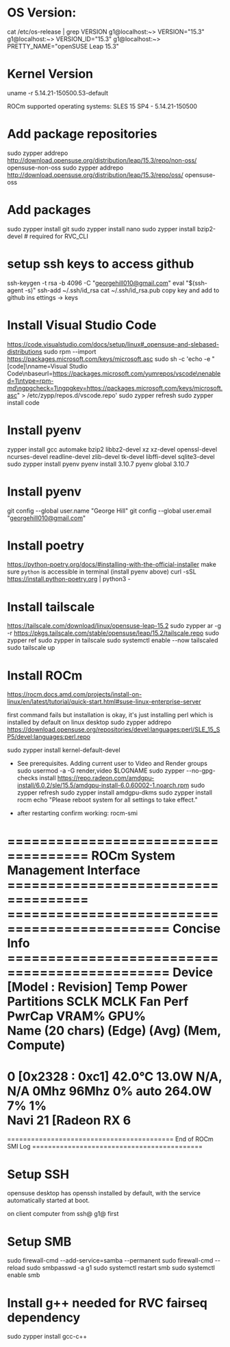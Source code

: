 # OS Version:
cat /etc/os-release | grep VERSION
g1@localhost:~> VERSION="15.3"
g1@localhost:~> VERSION_ID="15.3"
g1@localhost:~> PRETTY_NAME="openSUSE Leap 15.3"

# Kernel Version
uname -r
5.14.21-150500.53-default

ROCm supported operating systems: SLES 15 SP4 - 5.14.21-150500


# Add package repositories
sudo zypper addrepo http://download.opensuse.org/distribution/leap/15.3/repo/non-oss/ opensuse-non-oss
sudo zypper addrepo http://download.opensuse.org/distribution/leap/15.3/repo/oss/ opensuse-oss

# Add packages
sudo zypper install git
sudo zypper install nano
sudo zypper install bzip2-devel  # required for RVC_CLI

# setup ssh keys to access github

ssh-keygen -t rsa -b 4096 -C "georgehill010@gmail.com"
eval "$(ssh-agent -s)"
ssh-add ~/.ssh/id_rsa
cat ~/.ssh/id_rsa.pub
copy key and add to github ins ettings -> keys

# Install Visual Studio Code
https://code.visualstudio.com/docs/setup/linux#_opensuse-and-slebased-distributions
sudo rpm --import https://packages.microsoft.com/keys/microsoft.asc
sudo sh -c 'echo -e "[code]\nname=Visual Studio Code\nbaseurl=https://packages.microsoft.com/yumrepos/vscode\nenabled=1\ntype=rpm-md\ngpgcheck=1\ngpgkey=https://packages.microsoft.com/keys/microsoft.asc" > /etc/zypp/repos.d/vscode.repo'
sudo zypper refresh
sudo zypper install code

# Install pyenv
zypper install gcc automake bzip2 libbz2-devel xz xz-devel openssl-devel ncurses-devel readline-devel zlib-devel tk-devel libffi-devel sqlite3-devel
sudo zypper install pyenv
pyenv install 3.10.7
pyenv global 3.10.7

# Install pyenv
git config --global user.name "George Hill"
git config --global user.email "georgehill010@gmail.com"

# Install poetry
https://python-poetry.org/docs/#installing-with-the-official-installer
make sure `python` is accessible in terminal (install pyenv above) 
curl -sSL https://install.python-poetry.org | python3 -

# Install tailscale
https://tailscale.com/download/linux/opensuse-leap-15.2
sudo zypper ar -g -r https://pkgs.tailscale.com/stable/opensuse/leap/15.2/tailscale.repo
sudo zypper ref
sudo zypper in tailscale
sudo systemctl enable --now tailscaled
sudo tailscale up

# Install ROCm
https://rocm.docs.amd.com/projects/install-on-linux/en/latest/tutorial/quick-start.html#suse-linux-enterprise-server

first command fails but installation is okay, it's just installing perl which is installed by default on linux desktop
sudo zypper addrepo https://download.opensuse.org/repositories/devel:languages:perl/SLE_15_SP5/devel:languages:perl.repo

sudo zypper install kernel-default-devel

- See prerequisites. Adding current user to Video and Render groups
sudo usermod -a -G render,video $LOGNAME
sudo zypper --no-gpg-checks install https://repo.radeon.com/amdgpu-install/6.0.2/sle/15.5/amdgpu-install-6.0.60002-1.noarch.rpm
sudo zypper refresh
sudo zypper install amdgpu-dkms
sudo zypper install rocm
echo "Please reboot system for all settings to take effect."

- after restarting confirm working:
rocm-smi

==================================== ROCm System Management Interface ====================================
============================================== Concise Info ==============================================
Device  [Model : Revision]    Temp    Power  Partitions      SCLK  MCLK   Fan  Perf  PwrCap  VRAM%  GPU%  
        Name (20 chars)       (Edge)  (Avg)  (Mem, Compute)                                               
==========================================================================================================
0       [0x2328 : 0xc1]       42.0°C  13.0W  N/A, N/A        0Mhz  96Mhz  0%   auto  264.0W    7%   1%    
        Navi 21 [Radeon RX 6                                                                              
==========================================================================================================
========================================== End of ROCm SMI Log ===========================================

# Setup SSH

opensuse desktop has openssh installed by default, with the service automatically started at boot.

on client computer from ssh@ g1@<ip adress of server computer> first



# Setup SMB

sudo firewall-cmd --add-service=samba --permanent
sudo firewall-cmd --reload
sudo smbpasswd -a g1
sudo systemctl restart smb
sudo systemctl enable smb

# Install g++ needed for RVC fairseq dependency

sudo zypper install gcc-c++
